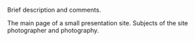 Brief description and comments.

The main page of a small presentation site. Subjects of the site photographer and photography.